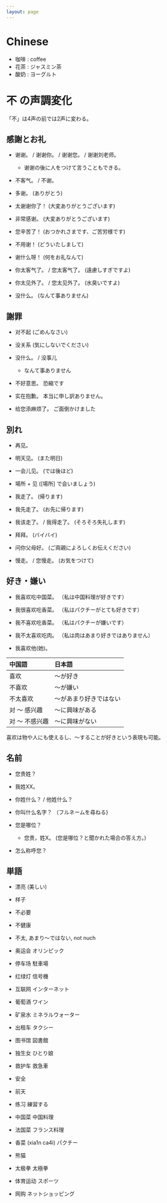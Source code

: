 ```yaml
---
layout: page
---
```


# Chinese

* 咖啡 : coffee
* 花茶 : ジャスミン茶
* 酸奶 : ヨーグルト

# 不 の声調変化

「不」は4声の前では2声に変わる。

## 感謝とお礼

* 谢谢。 / 谢谢你。 / 谢谢您。 / 谢谢刘老师。
    * 谢谢の後に人をつけて言うこともできる。
* 不客气。 / 不谢。

* 多谢。 (ありがとう)
* 太谢谢你了！  (大変ありがとうございます)
* 非常感谢。 (大変ありがとうございます)
* 您辛苦了！ (おつかれさまです、ご苦労様です)

* 不用谢！ (どういたしまして)
* 谢什么呀！ (何をお礼なんて)
* 你太客气了。 / 您太客气了。 (遠慮しすぎですよ)
* 你太见外了。 / 您太见外了。 (水臭いですよ)
* 没什么。 (なんて事ありません)

## 謝罪

* 对不起 (ごめんなさい)
* 没关系 (気にしないでください)

* 没什么。 / 没事儿
    * なんて事ありません

* 不好意思。 恐縮です
* 实在抱歉。 本当に申し訳ありません。
* 给您添麻烦了。 ご面倒かけました

## 別れ

* 再见。
* 明天见。 (また明日)

* 一会儿见。 (では後ほど)
* 場所 + 见 (\[場所\] で会いましょう)

* 我走了。 (帰ります)
* 我先走了。 (お先に帰ります)
* 我该走了。 / 我得走了。 (そろそろ失礼します)
* 拜拜。 (バイバイ)

* 问你父母好。 (ご両親によろしくお伝えください)
* 慢走。 / 您慢走。 (お気をつけて)

## 好き・嫌い

* 我喜欢吃中国菜。 （私は中国料理が好きです）

* 我很喜欢吃香菜。 （私はパクチーがとても好きです）
* 我不喜欢吃香菜。 （私はパクチーが嫌いです）
* 我不太喜欢吃肉。 （私は肉はあまり好きではありません）

* 我喜欢他(她)。

| 中国語 | 日本語 |
|:--|:--|
| 喜欢 | 〜が好き |
| 不喜欢 | 〜が嫌い |
| 不太喜欢 | 〜があまり好きではない |
| 对 〜 感兴趣 | 〜に興味がある |
| 对 〜 不感兴趣 | 〜に興味がない |

喜欢は物や人にも使えるし、〜することが好きという表現も可能。

## 名前

* 您贵姓？
* 我姓XX。

* 你姓什么？  / 他姓什么？
* 你叫什么名字？ （フルネームを尋ねる}
* 您是哪位？
    * 您贵，姓X。 (您是哪位？と聞かれた場合の答え方。)
* 怎么称呼您？

## 単語

* 漂亮 (美しい)
* 样子
* 不必要
* 不健康 
* 不太, あまり〜ではない, not nuch

* 奥运会 オリンピック
* 停车场 駐車場
* 红绿灯 信号機
* 互联网 インターネット
* 葡萄酒 ワイン
* 矿泉水 ミネラルウォーター
* 出租车 タクシー
* 图书馆 図書館
* 独生女 ひとり娘
* 救护车 救急車
* 安全
* 前天
* 练习 練習する

* 中国菜 中国料理
* 法国菜 フランス料理
* 香菜 (xia1n ca4i) パクチー
* 熊猫
* 太极拳 太極拳
* 体育运动 スポーツ
* 网购 ネットショッピング
